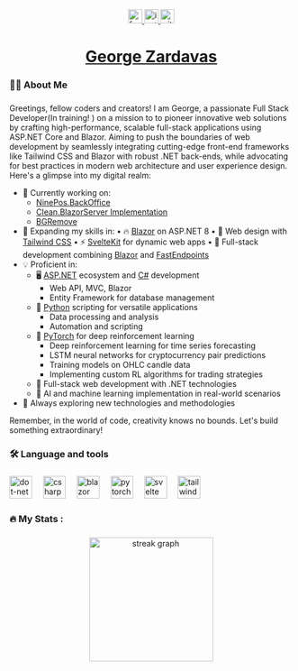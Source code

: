 

<div align="center">
  <a href="[your-facebook-url](https://www.facebook.com/profile.php?viewas=100000686899395&id=100010779009769)" target="_blank" rel="noopener noreferrer">
    <img src="https://img.shields.io/static/v1?message=Facebook&logo=facebook&label=&color=1877F2&logoColor=white&labelColor=&style=for-the-badge" height="25" alt="facebook logo" />
  </a>
  <a href="your-instagram-url" target="_blank" rel="noopener noreferrer">
    <img src="https://img.shields.io/static/v1?message=Instagram&logo=instagram&label=&color=E4405F&logoColor=white&labelColor=&style=for-the-badge" height="25" alt="instagram logo" />
  </a>
  <a href="your-github-url" target="_blank" rel="noopener noreferrer">
    <img src="https://img.shields.io/github/followers/GeorgeZard?style=for-the-badge&logo=github&label=Follow&color=black" height="25" alt="github logo" />
  </a>
</div>



<h1 align="center"><a href="https://github.com/GeorgeZard">George Zardavas</a></h1>



<h3 align="left">👩‍💻  About Me</h3>

###

Greetings, fellow coders and creators! I am George, a passionate Full Stack Developer(In training! ) on a mission to to pioneer innovative web solutions by crafting high-performance, scalable full-stack applications using ASP.NET Core and Blazor. Aiming to push the boundaries of web development by seamlessly integrating cutting-edge front-end frameworks like Tailwind CSS and Blazor with robust .NET back-ends, while advocating for best practices in modern web architecture and user experience design. Here's a glimpse into my digital realm:

- 🚀 Currently working on:
  - [NinePos.BackOffice](https://github.com/YourUsername/AwesomeApp)
  - [Clean.BlazorServer Implementation](https://github.com/Georg/CoolProject)
  - [BGRemove]()
- 🌱 Expanding my skills in:
   • 🔥 [Blazor](https://dotnet.microsoft.com/apps/aspnet/web-apps/blazor) on ASP.NET 8
   • 🎨 Web design with [Tailwind CSS](https://tailwindcss.com/)
   • ⚡ [SvelteKit](https://kit.svelte.dev/) for dynamic web apps
   • 🚀 Full-stack development combining [Blazor](https://github.com/YourUsername/YourBlazorProject) and [FastEndpoints](https://fast-endpoints.com)
- 💡 Proficient in:
   - 🖥️ [ASP.NET](https://dotnet.microsoft.com/apps/aspnet) ecosystem and [C#](https://docs.microsoft.com/en-us/dotnet/csharp/) development
      - Web API, MVC, Blazor
      - Entity Framework for database management
   - 🐍 [Python](https://www.python.org/) scripting for versatile applications
      - Data processing and analysis
      - Automation and scripting
   - 🧠 [PyTorch](https://pytorch.org/) for deep reinforcement learning
      - Deep reinforcement learning for time series forecasting
      - LSTM neural networks for cryptocurrency pair predictions
      - Training models on OHLC candle data
      - Implementing custom RL algorithms for trading strategies
   - 🔗 Full-stack web development with .NET technologies
   - 🤖 AI and machine learning implementation in real-world scenarios
- 🔭 Always exploring new technologies and methodologies

Remember, in the world of code, creativity knows no bounds. Let's build something extraordinary!

###

<h3 align="left">🛠 Language and tools</h3>

###

<div align="left">
  <img src="https://cdn.jsdelivr.net/gh/devicons/devicon/icons/dot-net/dot-net-plain-wordmark.svg" height="40" alt="dot-net logo"  />
  <img width="12" />
  <img src="https://cdn.jsdelivr.net/gh/devicons/devicon/icons/csharp/csharp-original.svg" height="40" alt="csharp logo"  />
  <img width="12" />
  <img src="https://cdn.jsdelivr.net/gh/devicons/devicon@latest/icons/blazor/blazor-line.svg" height="40" alt="blazor logo"  />
  <img width="12" />
  <img src="https://img.shields.io/badge/PyTorch-EE4C2C?style=for-the-badge&logo=pytorch&logoColor=white" height="40" alt="pytorch logo"  />
  <img width="12" />
  <img src="https://cdn.jsdelivr.net/gh/devicons/devicon@latest/icons/svelte/svelte-plain.svg" height="40" alt="svelte logo"  />
  <img width="12" />
  <img src="https://cdn.jsdelivr.net/gh/devicons/devicon@latest/icons/tailwindcss/tailwindcss-original.svg" height="40" alt="tailwind-css logo"/>
          
</div>

###

<h3 align="left">🔥   My Stats :</h3>

###

<div align="center">
  <img src="https://streak-stats.demolab.com?user=GeorgeZard&locale=en&mode=daily&theme=dark&hide_border=false&border_radius=5&order=3" height="220" alt="streak graph"  />
</div>

###
